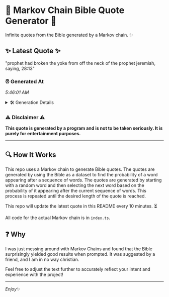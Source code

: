 # 📖 Markov Chain Bible Quote Generator 📖

Infinite quotes from the Bible generated by a Markov chain. ✨

## ✨ Latest Quote ✨
"prophet had broken the yoke from off the neck of the prophet jeremiah, saying, 28:13"

### ⏰ Generated At
*5:46:01 AM*

<details>
    <summary>🛠️ Generation Details</summary>
    <p>
        <strong>🌱 Seed:</strong> prophet<br>
        <strong>🔄 Iterations:</strong> 14<br>
        <strong>📜 Context History:</strong><br>[ prophet ]: had<br>[ prophet, had ]: broken<br>[ prophet, had, broken ]: the<br>[ prophet, had, broken, the ]: yoke<br>[ prophet, had, broken, the, yoke ]: from<br>[ prophet, had, broken, the, yoke, from ]: off<br>[ had, broken, the, yoke, from, off ]: the<br>[ broken, the, yoke, from, off, the ]: neck<br>[ the, yoke, from, off, the, neck ]: of<br>[ yoke, from, off, the, neck, of ]: the<br>[ from, off, the, neck, of, the ]: prophet<br>[ off, the, neck, of, the, prophet ]: jeremiah,<br>[ the, neck, of, the, prophet, jeremiah, ]: saying,<br>[ neck, of, the, prophet, jeremiah,, saying, ]: 28:13<br>
    </p>
</details>

### ⚠️ Disclaimer ⚠️
**This quote is generated by a program and is not to be taken seriously. It is purely for entertainment purposes.**

---

## 🔍 How It Works

This repo uses a Markov chain to generate Bible quotes. The quotes are generated by using the Bible as a dataset to find the probability of a word appearing after a sequence of words. The quotes are generated by starting with a random word and then selecting the next word based on the probability of it appearing after the current sequence of words. This process is repeated until the desired length of the quote is reached.

This repo will update the latest quote in this README every 10 minutes. ⏳

All code for the actual Markov chain is in `index.ts`.

## ❓ Why

I was just messing around with Markov Chains and found that the Bible surprisingly yielded good results when prompted. 
It was suggested by a friend, and I am in no way christian.

Feel free to adjust the text further to accurately reflect your intent and experience with the project!

---

*Enjoy*✨
